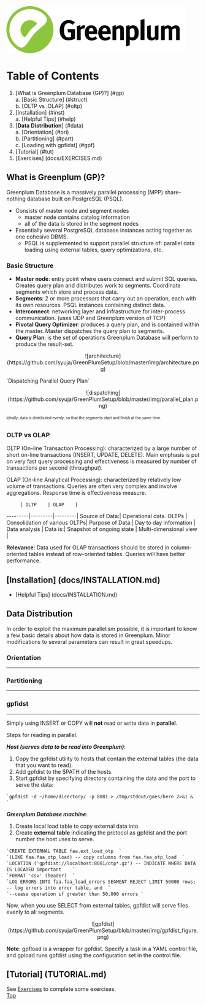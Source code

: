 ![Greenplum](https://github.com/syuja/GreenPlumSetup/blob/master/img/greenplum-logo.png)
# Table of Contents
  1. [What is Greenplum Database (GP)?] (#gp)  
    a. [Basic Structure] (#struct)  
    b. [OLTP vs .OLAP] (#oltp)  
  2. [Installation] (#inst)  
    a. [Helpful Tips] (#help)
  3. [**Data Distribution**] (#data)  
    a. [Orientation] (#ori)  
    b. [Partitioning] (#part)  
    c. [Loading with gpfidst] (#gpf)  
  4. [Tutorial] (#tut)  
  5. [Exercises] (docs/EXERCISES.md)



<a id="gp"></a>
## What is Greenplum (GP)?
  Greenplum Database is a massively parallel processing (MPP) share-nothing database built on PostgreSQL (PSQL).  
  - Consists of master node and segment nodes  
    - master node contains catalog information
    - all of the data is stored in the segment nodes  
  - Essentially several PostgreSQL database instances acting together as one cohesive DBMS. 
    - PSQL is supplemented to support parallel structure of: 
    parallel data loading using external tables, query optimizations, etc.  

<a id="struct"></a>
### Basic Structure
  - **Master node**: entry point where users connect and submit SQL queries. Creates query plan and distributes work to segments. Coordinate segments which store and process data. 
  - **Segments**: 2 or more processors that carry out an operation, each with its own resources. PSQL instances containing distinct data.  
  - **Interconnect**: networking layer and infrastructure for inter-process communication. (uses UDP and Greenplum version of TCP) 
  - **Pivotal Query Optimizer**: produces a query plan, and is contained within the master. Master dispatches the query plan to segments.  
  - **Query Plan**: is the set of operations Greenplum Database will perform to produce the result-set.  
<p align = "center">
![architecture] (https://github.com/syuja/GreenPlumSetup/blob/master/img/architecture.png)
  </p>  
`Dispatching Parallel Query Plan`
<p align = "center">
![dispatching] (https://github.com/syuja/GreenPlumSetup/blob/master/img/parallel_plan.png)
  </p>


<sub><sup> Ideally, data is distributed evenly, so that the segments start and finish at the same time.</sup></sub>


<a id="oltp"></a>
### OLTP vs OLAP 
OLTP (On-line Transaction Processing): characterized by a large number of short on-line transactions (INSERT, UPDATE, DELETE). Main
emphasis is put on very fast query processing and effectiveness is measured by number of transactions per second (throughput).

OLAP (On-line Analytical Processing): characterized by relatively low volume of transactions. Queries are often very complex and
involve aggregations. Response time is effectiveness measure. 


         | OLTP    | OLAP    |
---------|---------|---------|
Source of Data:| Operational data. OLTPs | Consolidation of various OLTPs| 
Purpose of Data:| Day to day information | Data analysis |
Data is:| Snapshot of ongoing state | Multi-dimensional view |  
 
**Relevance**: Data used for OLAP transactions should be stored in column-oriented tables instead of row-oriented tables. Queries will have better performance. 

<a id="inst"></a>  
## [Installation] (docs/INSTALLATION.md) 
<a id="help"> </a>  
  - [Helpful Tips] (docs/INSTALLATION.md)  
  
<a id="data"></a>
## Data Distribution  
In order to exploit the maximum parallelism possible, it is important to know a few basic details about how data is stored in
Greenplum. Minor modifications to several parameters can result in great speedups.  

<a id="ori"></a>
### Orientation 
---

<a id="part"></a>
### Partitioning 
---

<a id="gpf"></a>
### gpfidst 
---
Simply using INSERT or COPY will **not** read or write data in **parallel**. 

Steps for reading in parallel.
  
  
_**Host (serves data to be read into Greenplum)**_:  
  1. Copy the gpfdist utility to hosts that contain the external tables (the data that you want to read).  
  2. Add gpfdist to the $PATH of the hosts.   
  3. Start gpfdist by specifying directory containing the data and the port to serve the data: 
  
    `gpfdist -d ~/home/directory/ -p 8081 > /tmp/stdout/goes/here 2>&1 &  `


_**Greenplum Database machine**_:  
  1. Create local load table to copy external data into.  
  2. Create **external table** indicating the protocol as gpfdist and the port number the host uses to serve.  
  

    `CREATE EXTERNAL TABLE faa.ext_load_otp  `
    `(LIKE faa.faa_otp_load) -- copy columns from faa.faa_otp_load  `
    `LOCATION ('gpfdist://localhost:8081/otp*.gz') -- INDICATE WHERE DATA IS LOCATED important    `
    `FORMAT 'csv' (header)  `
    `LOG ERRORS INTO faa.faa_load_errors SEGMENT REJECT LIMIT 50000 rows; -- log errors into error table, and  `
    `--cease operation if greater than 50,000 errors `

Now, when you use SELECT from external tables, gpfdist will serve files evenly to all segments. 

  <p align="center"> ![gpfdist] (https://github.com/syuja/GreenPlumSetup/blob/master/img/gpfdist_figure.png)</p>

**Note**: gpfload is a wrapper for gpfdist. Specify a task in a YAML control file, and gpload runs gpfdist using the configuration
set in the control file.  

<a id="tut"></a>
## [Tutorial] (TUTORIAL.md)  

See [Exercises](../docs/EXERCISES.md) to complete some exercises.  
[Top](#top)  
